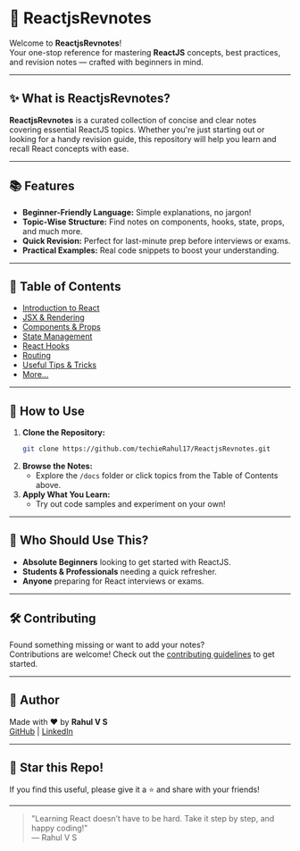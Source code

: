 # 🚀 ReactjsRevnotes

Welcome to **ReactjsRevnotes**!  
Your one-stop reference for mastering **ReactJS** concepts, best practices, and revision notes — crafted with beginners in mind.

---

## ✨ What is ReactjsRevnotes?

**ReactjsRevnotes** is a curated collection of concise and clear notes covering essential ReactJS topics. Whether you're just starting out or looking for a handy revision guide, this repository will help you learn and recall React concepts with ease.

---

## 📚 Features

- **Beginner-Friendly Language:** Simple explanations, no jargon!
- **Topic-Wise Structure:** Find notes on components, hooks, state, props, and much more.
- **Quick Revision:** Perfect for last-minute prep before interviews or exams.
- **Practical Examples:** Real code snippets to boost your understanding.

---

## 📝 Table of Contents

- [Introduction to React](./docs/introduction.md)
- [JSX & Rendering](./docs/jsx-rendering.md)
- [Components & Props](./docs/components-props.md)
- [State Management](./docs/state-management.md)
- [React Hooks](./docs/hooks.md)
- [Routing](./docs/routing.md)
- [Useful Tips & Tricks](./docs/tips-tricks.md)
- [More...](./docs/)

---

## 🚦 How to Use

1. **Clone the Repository:**
   ```bash
   git clone https://github.com/techieRahul17/ReactjsRevnotes.git
   ```
2. **Browse the Notes:**
   - Explore the `/docs` folder or click topics from the Table of Contents above.
3. **Apply What You Learn:**
   - Try out code samples and experiment on your own!

---

## 🤔 Who Should Use This?

- **Absolute Beginners** looking to get started with ReactJS.
- **Students & Professionals** needing a quick refresher.
- **Anyone** preparing for React interviews or exams.

---

## 🛠️ Contributing

Found something missing or want to add your notes?  
Contributions are welcome! Check out the [contributing guidelines](./CONTRIBUTING.md) to get started.

---

## 📢 Author

Made with ❤️ by **Rahul V S**  
[GitHub](https://github.com/techieRahul17) | [LinkedIn](https://www.linkedin.com/in/rahul-v-s/)

---

## 🌟 Star this Repo!

If you find this useful, please give it a ⭐️ and share with your friends!

---

> "Learning React doesn’t have to be hard. Take it step by step, and happy coding!"  
> — Rahul V S

